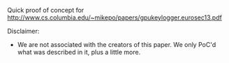 Quick proof of concept for http://www.cs.columbia.edu/~mikepo/papers/gpukeylogger.eurosec13.pdf

Disclaimer: 
- We are not associated with the creators of this paper. We only PoC'd what was described in it, plus a little more.
